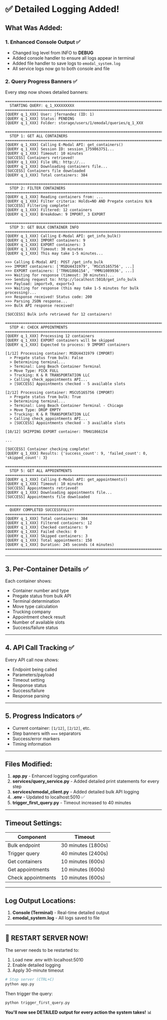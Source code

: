 # ✅ Detailed Logging Added!

## What Was Added:

### 1. **Enhanced Console Output** ✅
- Changed log level from INFO to **DEBUG**
- Added console handler to ensure all logs appear in terminal
- Added file handler to save logs to `emodal_system.log`
- All service logs now go to both console and file

### 2. **Query Progress Banners** ✅
Every step now shows detailed banners:

```
================================================================================
  STARTING QUERY: q_1_XXXXXXXXX
================================================================================
[QUERY q_1_XXX] User: jfernandez (ID: 1)
[QUERY q_1_XXX] Status: PENDING
[QUERY q_1_XXX] Folder: storage/users/1/emodal/queries/q_1_XXX

================================================================================
  STEP 1: GET ALL CONTAINERS
================================================================================
[QUERY q_1_XXX] Calling E-Modal API: get_containers()
[QUERY q_1_XXX] Session ID: session_1759863751...
[QUERY q_1_XXX] Timeout: 10 minutes
[SUCCESS] Containers retrieved!
[QUERY q_1_XXX] File URL: http://...
[QUERY q_1_XXX] Downloading containers file...
[SUCCESS] Containers file downloaded
[QUERY q_1_XXX] Total containers: 384

================================================================================
  STEP 2: FILTER CONTAINERS
================================================================================
[QUERY q_1_XXX] Reading containers from: ...
[QUERY q_1_XXX] Filter criteria: Holds=NO AND Pregate contains N/A
[SUCCESS] Filtering complete!
[QUERY q_1_XXX] Filtered: 12 containers
[QUERY q_1_XXX] Breakdown: 9 IMPORT, 3 EXPORT

================================================================================
  STEP 3: GET BULK CONTAINER INFO
================================================================================
[QUERY q_1_XXX] Calling E-Modal API: get_info_bulk()
[QUERY q_1_XXX] IMPORT containers: 9
[QUERY q_1_XXX] EXPORT containers: 3
[QUERY q_1_XXX] Timeout: 30 minutes
[QUERY q_1_XXX] This may take 1-5 minutes...

>>> Calling E-Modal API: POST /get_info_bulk
>>> IMPORT containers: ['MSDU4431979', 'MSCU5165756', ...]
>>> EXPORT containers: ['TRHU1866154', 'YMMU1089936', ...]
>>> Waiting for response (timeout: 30 minutes)...
>>> Sending request to: http://localhost:5010/get_info_bulk
>>> Payload: import=9, export=3
>>> Waiting for response (this may take 1-5 minutes for bulk processing)...
>>> Response received! Status code: 200
>>> Parsing JSON response...
>>> Bulk API response received!

[SUCCESS] Bulk info retrieved for 12 containers!

================================================================================
  STEP 4: CHECK APPOINTMENTS
================================================================================
[QUERY q_1_XXX] Processing 12 containers
[QUERY q_1_XXX] EXPORT containers will be skipped
[QUERY q_1_XXX] Expected to process: 9 IMPORT containers

[1/12] Processing container: MSDU4431979 (IMPORT)
  > Pregate status from bulk: False
  > Determining terminal...
  > Terminal: Long Beach Container Terminal
  > Move Type: PICK FULL
  > Trucking: K & R TRANSPORTATION LLC
  > Calling check_appointments API...
  > [SUCCESS] Appointments checked - 5 available slots

[2/12] Processing container: MSCU5165756 (IMPORT)
  > Pregate status from bulk: True
  > Determining terminal...
  > Terminal: Long Beach Container Terminal - Chicago
  > Move Type: DROP EMPTY
  > Trucking: K & R TRANSPORTATION LLC
  > Calling check_appointments API...
  > [SUCCESS] Appointments checked - 3 available slots

[10/12] SKIPPING EXPORT container: TRHU1866154

...

[SUCCESS] Container checking complete!
[QUERY q_1_XXX] Results: {'success_count': 9, 'failed_count': 0, 'skipped_count': 3}

================================================================================
  STEP 5: GET ALL APPOINTMENTS
================================================================================
[QUERY q_1_XXX] Calling E-Modal API: get_appointments()
[QUERY q_1_XXX] Timeout: 10 minutes
[SUCCESS] Appointments retrieved!
[QUERY q_1_XXX] Downloading appointments file...
[SUCCESS] Appointments file downloaded

================================================================================
  QUERY COMPLETED SUCCESSFULLY!
================================================================================
[QUERY q_1_XXX] Total containers: 384
[QUERY q_1_XXX] Filtered containers: 12
[QUERY q_1_XXX] Checked containers: 9
[QUERY q_1_XXX] Failed checks: 0
[QUERY q_1_XXX] Skipped containers: 3
[QUERY q_1_XXX] Total appointments: 150
[QUERY q_1_XXX] Duration: 245 seconds (4 minutes)
================================================================================
```

---

## 3. **Per-Container Details** ✅
Each container shows:
- Container number and type
- Pregate status from bulk API
- Terminal determination
- Move type calculation
- Trucking company
- Appointment check result
- Number of available slots
- Success/failure status

---

## 4. **API Call Tracking** ✅
Every API call now shows:
- Endpoint being called
- Parameters/payload
- Timeout setting
- Response status
- Success/failure
- Response parsing

---

## 5. **Progress Indicators** ✅
- Current container: `[1/12]`, `[2/12]`, etc.
- Step banners with `===` separators
- Success/error markers
- Timing information

---

## Files Modified:

1. **app.py** - Enhanced logging configuration
2. **services/query_service.py** - Added detailed print statements for every step
3. **services/emodal_client.py** - Added detailed bulk API logging
4. **.env** - Updated to localhost:5010 ✅
5. **trigger_first_query.py** - Timeout increased to 40 minutes

---

## Timeout Settings:

| Component | Timeout |
|-----------|---------|
| Bulk endpoint | 30 minutes (1800s) |
| Trigger query | 40 minutes (2400s) |
| Get containers | 10 minutes (600s) |
| Get appointments | 10 minutes (600s) |
| Check appointments | 10 minutes (600s) |

---

## Log Output Locations:

1. **Console (Terminal)** - Real-time detailed output
2. **emodal_system.log** - All logs saved to file

---

## 🚀 RESTART SERVER NOW!

The server needs to be restarted to:
1. Load new .env with localhost:5010
2. Enable detailed logging
3. Apply 30-minute timeout

```bash
# Stop server (CTRL+C)
python app.py
```

Then trigger the query:
```bash
python trigger_first_query.py
```

**You'll now see DETAILED output for every action the system takes!** 📊


